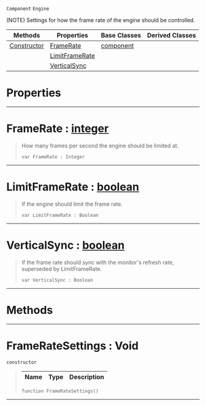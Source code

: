  `Component` `Engine`



(NOTE) Settings for how the frame rate of the engine should be controlled.

|Methods|Properties|Base Classes|Derived Classes|
|---|---|---|---|
|[ Constructor](https://plasmaengine.github.io/PlasmaDocs/Plasma1/C++/code_reference/class_reference/frameratesettings.markdown#frameratesettings-void)|[ FrameRate](https://plasmaengine.github.io/PlasmaDocs/Plasma1/C++/code_reference/class_reference/frameratesettings.markdown#framerate-plasma-engine-do)|[component](https://plasmaengine.github.io/PlasmaDocs/Plasma1/C++/code_reference/class_reference/component.markdown)| |
| |[ LimitFrameRate](https://plasmaengine.github.io/PlasmaDocs/Plasma1/C++/code_reference/class_reference/frameratesettings.markdown#limitframerate-plasma-engi)| | |
| |[ VerticalSync](https://plasmaengine.github.io/PlasmaDocs/Plasma1/C++/code_reference/class_reference/frameratesettings.markdown#verticalsync-plasma-engine)| | |


 #  Properties


---  
 #  FrameRate : [integer](https://plasmaengine.github.io/PlasmaDocs/Plasma1/C++/code_reference/lightning_base_types/integer.markdown)

> How many frames per second the engine should be limited at.
> ``` lang=cpp, name=Lightning
> var FrameRate : Integer


---  
 #  LimitFrameRate : [boolean](https://plasmaengine.github.io/PlasmaDocs/Plasma1/C++/code_reference/lightning_base_types/boolean.markdown)

> If the engine should limit the frame rate.
> ``` lang=cpp, name=Lightning
> var LimitFrameRate : Boolean


---  
 #  VerticalSync : [boolean](https://plasmaengine.github.io/PlasmaDocs/Plasma1/C++/code_reference/lightning_base_types/boolean.markdown)

> If the frame rate should sync with the monitor's refresh rate, superseded by LimitFrameRate.
> ``` lang=cpp, name=Lightning
> var VerticalSync : Boolean


---  
 #  Methods


---  
 #  FrameRateSettings : Void

 `constructor`

> 
> |Name|Type|Description|
> |---|---|---|
> ``` lang=cpp, name=Lightning
> function FrameRateSettings()
> ``` 


---  
 

 